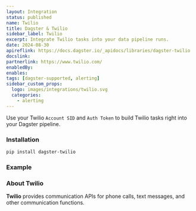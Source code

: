 ```yaml
---
layout: Integration
status: published
name: Twilio
title: Dagster & Twilio
sidebar_label: Twilio
excerpt: Integrate Twilio tasks into your data pipeline runs.
date: 2024-08-30
apireflink: https://docs.dagster.io/_apidocs/libraries/dagster-twilio
docslink:
partnerlink: https://www.twilio.com/
enabledBy:
enables:
tags: [dagster-supported, alerting]
sidebar_custom_props:
  logo: images/integrations/twilio.svg
  categories:
    - alerting
---
```


Use your Twilio `Account SID` and `Auth Token` to build Twilio tasks right into your Dagster pipeline.

### Installation

```bash
pip install dagster-twilio
```

### Example

<CodeExample filePath="integrations/twilio.py" language="python" />

### About Twilio

**Twilio** provides communication APIs for phone calls, text messages, and other communication functions.

